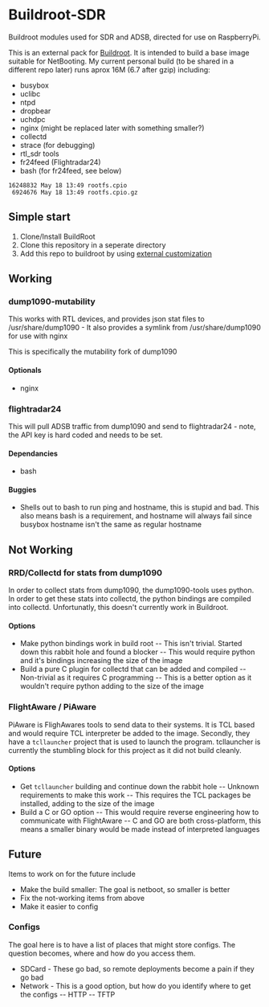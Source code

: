 # Buildroot-SDR
Buildroot modules used for SDR and ADSB, directed for use on RaspberryPi. 

This is an external pack for [Buildroot](https://buildroot.org/). It is intended to build a base image suitable for NetBooting. My current personal build (to be shared in a different repo later) runs aprox 16M (6.7 after gzip) including:
- busybox
- uclibc
- ntpd 
- dropbear
- uchdpc
- nginx (might be replaced later with something smaller?)
- collectd
- strace (for debugging)
- rtl_sdr tools
- fr24feed (Flightradar24)
- bash (for fr24feed, see below)

```
16248832 May 18 13:49 rootfs.cpio
 6924676 May 18 13:49 rootfs.cpio.gz
```

## Simple start 

1. Clone/Install BuildRoot
2. Clone this repository in a seperate directory
3. Add this repo to buildroot by using [external customization](https://buildroot.org/downloads/manual/manual.html#outside-br-custom)

## Working

### dump1090-mutability 

This works with RTL devices, and provides json stat files to /usr/share/dump1090 - It also provides a symlink from /usr/share/dump1090 for use with nginx

This is specifically the mutability fork of dump1090

#### Optionals
- nginx

### flightradar24

This will pull ADSB traffic from dump1090 and send to flightradar24 - note, the API key is hard coded and needs to be set. 

#### Dependancies
- bash

#### Buggies 
- Shells out to bash to run ping and hostname, this is stupid and bad. This also means bash is a requirement, and hostname will always fail since busybox hostname isn't the same as regular hostname

## Not Working

### RRD/Collectd for stats from dump1090

In order to collect stats from dump1090, the dump1090-tools uses python. In order to get these stats into collectd, the python bindings are compiled into collectd. Unfortunatly, this doesn't currently work in Buildroot. 

#### Options
- Make python bindings work in build root
-- This isn't trivial. Started down this rabbit hole and found a blocker
-- This would require python and it's bindings increasing the size of the image
- Build a pure C plugin for collectd that can be added and compiled
-- Non-trivial as it requires C programming
-- This is a better option as it wouldn't require python adding to the size of the image

### FlightAware / PiAware

PiAware is FlighAwares tools to send data to their systems. It is TCL based and would require TCL interpreter be added to the image. Secondly, they have a `tcllauncher` project that is used to launch the program. tcllauncher is currently the stumbling block for this project as it did not build cleanly. 

#### Options
- Get `tcllauncher` building and continue down the rabbit hole
-- Unknown requirements to make this work
-- This requires the TCL packages be installed, adding to the size of the image
- Build a C or GO option 
-- This would require reverse engineering how to communicate with FlightAware
-- C and GO are both cross-platform, this means a smaller binary would be made instead of interpreted languages

## Future

Items to work on for the future include
- Make the build smaller: The goal is netboot, so smaller is better
- Fix the not-working items from above
- Make it easier to config

### Configs

The goal here is to have a list of places that might store configs. The question becomes, where and how do you access them.

- SDCard - These go bad, so remote deployments become a pain if they go bad
- Network - This is a good option, but how do you identify where to get the configs
-- HTTP
-- TFTP
